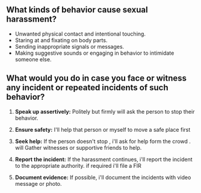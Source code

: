 ## **What kinds of behavior cause sexual harassment?**

- Unwanted physical contact and intentional touching.
- Staring at and fixating on body parts.
- Sending inappropriate signals or messages.
- Making suggestive sounds or engaging in behavior to intimidate someone else.

## **What would you do in case you face or witness any incident or repeated incidents of such behavior?**

1. **Speak up assertively:** Politely but firmly will ask the person to stop their behavior.

2. **Ensure safety:** I'll help that person or myself to move a safe place first

3. **Seek help:** If the person doesn't stop , i'll ask for help form the crowd . will Gather witnesses or supportive friends to help.

4. **Report the incident:** If the harassment continues, i'll report the incident to the appropriate authority. if required i'll file a FIR

5. **Document evidence:** If possible, i'll document the incidents with video message or photo.
